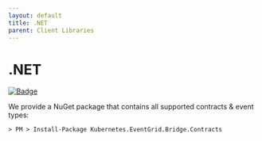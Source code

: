 ```yaml
---
layout: default
title: .NET
parent: Client Libraries
---
```


# .NET

[![Badge](https://badgen.net/nuget/v/Kubernetes.EventGrid.Bridge.Contracts)](https://www.nuget.org/packages/Kubernetes.EventGrid.Bridge.Contracts/)

We provide a NuGet package that contains all supported contracts & event types:

```shell
> PM > Install-Package Kubernetes.EventGrid.Bridge.Contracts
```

